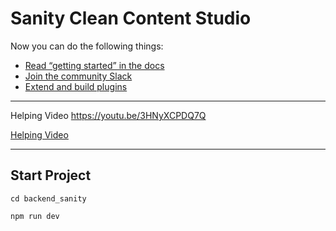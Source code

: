 # Sanity Clean Content Studio

Now you can do the following things:

- [Read “getting started” in the docs](https://www.sanity.io/docs/introduction/getting-started?utm_source=readme)
- [Join the community Slack](https://slack.sanity.io/?utm_source=readme)
- [Extend and build plugins](https://www.sanity.io/docs/content-studio/extending?utm_source=readme)

---

Helping Video <https://youtu.be/3HNyXCPDQ7Q>

[Helping Video](https://youtu.be/3HNyXCPDQ7Q)

---

## Start Project

`cd backend_sanity`

`npm run dev`
